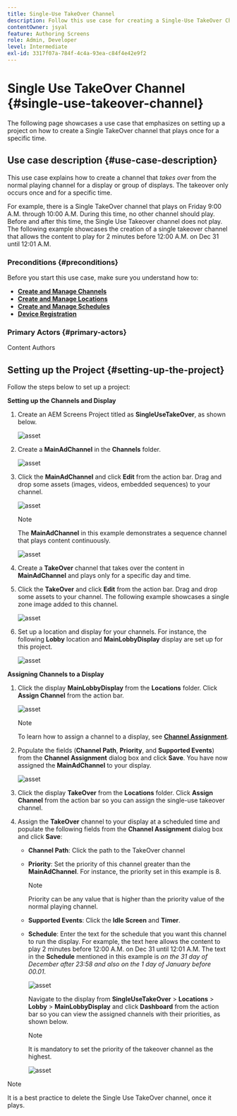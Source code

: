 ```yaml
---
title: Single-Use TakeOver Channel
description: Follow this use case for creating a Single-Use TakeOver Channel.
contentOwner: jsyal
feature: Authoring Screens
role: Admin, Developer
level: Intermediate
exl-id: 3317f07a-784f-4c4a-93ea-c84f4e42e9f2
---
```

# Single Use TakeOver Channel {#single-use-takeover-channel}

The following page showcases a use case that emphasizes on setting up a project on how to create a Single TakeOver channel that plays once for a specific time.

## Use case description {#use-case-description}

This use case explains how to create a channel that *takes over* from the normal playing channel for a display or group of displays. The takeover only occurs once and for a specific time.

For example, there is a Single TakeOver channel that plays on Friday 9:00 A.M. through 10:00 A.M. During this time, no other channel should play. Before and after this time, the Single Use Takeover channel does not play. The following example showcases the creation of a single takeover channel that allows the content to play for 2 minutes before 12:00 A.M. on Dec 31 until 12:01 A.M.

### Preconditions {#preconditions}

Before you start this use case, make sure you understand how to:

* **[Create and Manage Channels](managing-channels.md)**
* **[Create and Manage Locations](managing-locations.md)**
* **[Create and Manage Schedules](managing-schedules.md)**
* **[Device Registration](device-registration.md)**

### Primary Actors {#primary-actors}

Content Authors

## Setting up the Project {#setting-up-the-project}

Follow the steps below to set up a project:

**Setting up the Channels and Display**

1. Create an AEM Screens Project titled as **SingleUseTakeOver**, as shown below.

   ![asset](assets/single-takeover1.png)

1. Create a **MainAdChannel** in the **Channels** folder.

    ![asset](assets/single-takeover2.png)

1. Click the **MainAdChannel** and click **Edit** from the action bar. Drag and drop some assets (images, videos, embedded sequences) to your channel.

   ![asset](assets/single-takeover2.png)


   >[!NOTE]
   >The **MainAdChannel** in this example demonstrates a sequence channel that plays content continuously.

   ![asset](assets/single-takeover3.png)

1. Create a **TakeOver** channel that takes over the content in **MainAdChannel** and plays only for a specific day and time.

1. Click the **TakeOver** and click **Edit** from the action bar. Drag and drop some assets to your channel. The following example showcases a single zone image added to this channel.

   ![asset](assets/single-takeover4.png)

1. Set up a location and display for your channels. For instance, the following **Lobby** location and  **MainLobbyDisplay** display are set up for this project.

   ![asset](assets/single-takeover5.png)

**Assigning Channels to a Display**

1. Click the display **MainLobbyDisplay** from the **Locations** folder. Click **Assign Channel** from the action bar. 

   ![asset](assets/single-takeover6.png)

   >[!NOTE]
   >To learn how to assign a channel to a display, see **[Channel Assignment](channel-assignment.md)**.

1. Populate the fields (**Channel Path**, **Priority**, and **Supported Events**) from the **Channel Assignment** dialog box and click **Save**. You have now assigned the **MainAdChannel** to your display.

   ![asset](assets/single-takeover7.png)

1. Click the display **TakeOver** from the **Locations** folder. Click **Assign Channel** from the action bar so you can assign the single-use takeover channel.

1. Assign the **TakeOver** channel to your display at a scheduled time and populate the following fields from the **Channel Assignment** dialog box and click **Save**:

    * **Channel Path**: Click the path to the TakeOver channel
    * **Priority**: Set the priority of this channel greater than the **MainAdChannel**. For instance, the priority set in this example is 8.

       >[!NOTE]
       >Priority can be any value that is higher than the priority value of the normal playing channel.
    * **Supported Events**: Click the **Idle Screen** and **Timer**.
    * **Schedule**: Enter the text for the schedule that you want this channel to run the display. For example, the text here allows the content to play 2 minutes before 12:00 A.M. on Dec 31 until 12:01 A.M.
    The text in the **Schedule** mentioned in this example is *on the 31 day of December after 23:58 and also on the 1 day of January before 00.01*.

      ![asset](assets/single-takeover8.png)

      Navigate to the display from **SingleUseTakeOver** > **Locations** > **Lobby** > **MainLobbyDisplay** and click **Dashboard** from the action bar so you can view the assigned channels with their priorities, as shown below.

      >[!NOTE]
      >It is mandatory to set the priority of the takeover channel as the highest.

      ![asset](assets/single-takeover9.png)

>[!NOTE]
>
>It is a best practice to delete the Single Use TakeOver channel, once it plays.
